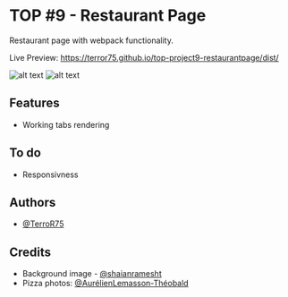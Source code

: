 # TOP #9 - Restaurant Page

Restaurant page with webpack functionality.

Live Preview: https://terror75.github.io/top-project9-restaurantpage/dist/

![alt text](#)
![alt text](#)

## Features

- Working tabs rendering


## To do
- Responsivness

## Authors

- [@TerroR75](https://github.com/TerroR75)

## Credits
- Background image - [@shaianramesht](https://unsplash.com/@shaianramesht)
- Pizza photos: [@AurélienLemasson-Théobald](https://unsplash.com/@aurel__lens)
